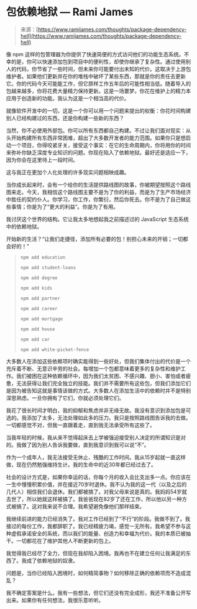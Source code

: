 <!--yml

category: 未分类

date: 2024-05-29 13:23:05

-->

# 包依赖地狱 — Rami James

> 来源：[https://www.ramijames.com/thoughts/package-dependency-hell](https://www.ramijames.com/thoughts/package-dependency-hell)

像 npm 这样的包管理器为你提供了快速简便的方式访问他们的功能生态系统。不幸的是，你可以快速添加包到项目中的便利性，却使你继承了复杂性。通过使用别人的代码，你节省了一些时间，但未来你可能要付出未知的代价。这取决于上游包维护者。如果他们更新并在你的堆栈中破坏了某些东西，那就是你的责任去更新它。你的代码今天可能能工作，但它原样工作五年后的可能性相当低。随着导入的包越来越多，你将花费大量精力保持更新。这是一场噩梦。你花在维护上的精力本应用于创造新的功能。我认为这是一个相当高的代价。

就像软件开发中的一切，这是一个你可以用一个问题来提出的权衡：你花时间构建别人已经构建过的东西，还是你构建一些新的东西？

当然，你不必使用外部包。你可以所有东西都自己构建。不过让我们面对现实：从头开始构建所有东西非常困难，超出了大多数开发者的能力范围。如果你只是想启动一个项目，你得咬紧牙关，接受这个事实：在它的生命周期内，你将用你的时间来弥补你缺乏深度专业知识的问题。你现在陷入了依赖地狱。最好还是适应一下，因为你会在这里待上一段时间。

这与我正在更加个人化处理的许多现实问题相映成趣。

当你成长起来时，会有一个给你的生活提供路线图的故事，你被期望按照这个路线图来走。今天，我相信这个路线图主要不是为了你的利益，而是为了生产市场经济中胜任的契约仆人。你学习，你工作，你繁衍，然后你死去。你不是为了自己做这些事情；你是为了“更大的利益”。你是为了有用。

我讨厌这个世界的结构。它让我太多地想起我之前描述过的 JavaScript 生态系统中的依赖地狱。

开始新的生活？“让我们走捷径，添加所有必要的包！别担心未来的开销；一切都会好的！”

> ```
> npm add education 
> ```
> 
> ```
> npm add student-loans
> ```
> 
> ```
> npm add degree
> ```
> 
> ```
> npm add kids
> ```
> 
> ```
> npm add partner
> ```
> 
> ```
> npm add career
> ```
> 
> ```
> npm add mortgage
> ```
> 
> ```
> npm add house
> ```
> 
> ```
> npm add car
> ```
> 
> ```
> npm add white-picket-fence
> ```

大多数人在添加这些依赖项时确实能得到一些好处，但我们集体付出的代价是一个充斥着不断、无意识辛劳的社会。每增加一个包都意味着更多的复杂性和维护工作。我们被困在这种依赖循环中，因为我们太贫困、不感兴趣、胆小、害怕或者疲惫，无法获得让我们完全独立的技能。我们并不需要所有这些包，但我们添加它们是因为被告知这就是事情该做的方式。大多数人在添加生活中的依赖时并不是特别深思熟虑。一旦你拥有了它们，你就必须处理它们。

我花了很长时间才明白，我的抑郁和焦虑并非无缘无故。我没有意识到添加包是可选的。我添加了太多，无法处理如此多的压力。我只是按照路线图告诉我的去做。一切都感觉不对，但我一直跟着走，直到我无法承受所有这些了。

当我年轻的时候，我从来不觉得起床去上学被强迫接受别人决定的所谓知识是对的。我做了因为别人告诉我要做，直到我意识到我可以说“不”。

作为一个成年人，我无法接受无休止、残酷的工作时间。我从15岁起就一直这样做，现在仍然勉强维持生计。我的生命中的近30年都已经过去了。

社会的设计方式是，如果你幸运的话，你每个月的收入会比支出多一点。你应该在一生中慢慢积累价值，并在接近70岁时退休。我不认为我的这一代（以及之后的几代人）相信我们会退休。我们都被搞了。对我父母来说是真的。我妈妈54岁就去世了，所以她就这样被搞了。我爸爸现在82岁了还在工作，所以他以另一种方式被搞了。这对我来说不合理。我希望避免像他们那样结束。

我继续前进的能力已经消失了。我对工作已经到了“不行”的阶段。我做不到了。我接过的每份工作，我都辞职了。我已经精疲力竭，感觉一无所有。我希望不参与这种虚假承诺安全的系统，而以我们的能量、创造力和幸福为代价。我的本质已被抽干。一切都花在了维护其他人不断更新的包上。

我觉得我已经尽了全力，但现在我却陷入困境。我再也不在建立任何让我满足的东西了。我成了依赖地狱的奴隶。

问题是，当你已经陷入困境时，如何精简事物？如何移除正确的依赖项而不造成混乱？

我不确定答案是什么。我有一些想法，但它们还没有完全成形，我还不准备公开写出来。如果你有任何想法，我很乐意听听。
